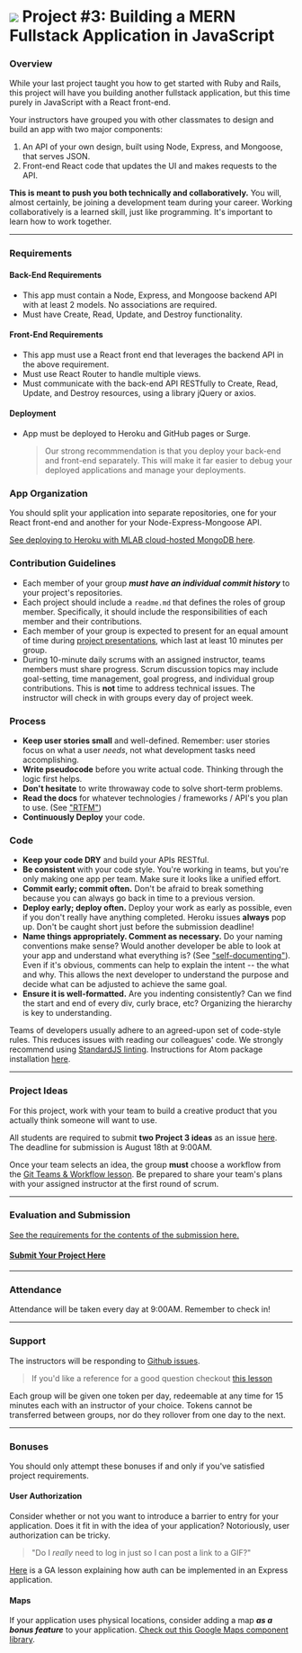 # ![](https://ga-dash.s3.amazonaws.com/production/assets/logo-9f88ae6c9c3871690e33280fcf557f33.png) Project #3: Building a MERN Fullstack Application in JavaScript

### Overview

While your last project taught you how to get started with Ruby and Rails, this project will have you building another fullstack application, but this time purely in JavaScript with a React front-end.

Your instructors have grouped you with other classmates to design and build an app with two major components:

1. An API of your own design, built using Node, Express, and Mongoose, that serves JSON.
2. Front-end React code that updates the UI and makes requests to the API.

**This is meant to push you both technically and collaboratively.**  You will, almost certainly, be joining a development team during your career.  Working collaboratively is a learned skill, just like programming. It's important to learn how to work together.

---

### Requirements

#### Back-End Requirements
  - This app must contain a Node, Express, and Mongoose backend API with at least 2 models. No associations are required.
  - Must have Create, Read, Update, and Destroy functionality.

#### Front-End Requirements
  - This app must use a React front end that leverages the backend API in the above requirement.
  - Must use React Router to handle multiple views.
  - Must communicate with the back-end API RESTfully to Create, Read, Update, and Destroy resources, using a library jQuery or axios.

#### Deployment
  - App must be deployed to Heroku and GitHub pages or Surge.
    > Our strong recommmendation is that you deploy your back-end and front-end separately. This will make it far easier to debug your deployed applications and manage your deployments.

### App Organization

You should split your application into separate repositories, one for your React front-end and another for your Node-Express-Mongoose API.

[See deploying to Heroku with MLAB cloud-hosted MongoDB here](https://git.generalassemb.ly/ga-wdi-lessons/express-mongoose-mlab-deploy).


### Contribution Guidelines
  - Each member of your group ***must have an individual commit history*** to your project's repositories.
  - Each project should include a `readme.md` that defines the roles of group member. Specifically, it should include the responsibilities of each member and their contributions.
  - Each member of your group is expected to present for an equal amount of time during [project presentations](presentations.md), which last at least 10 minutes per group.
  - During 10-minute daily scrums with an assigned instructor, teams members must share progress. Scrum discussion topics may include goal-setting, time management, goal progress, and individual group contributions. This is **not** time to address technical issues. The instructor will check in with groups every day of project week.


### Process

* **Keep user stories small** and well-defined. Remember: user stories focus on what a user *needs*, not what development tasks need accomplishing.
* **Write pseudocode** before you write actual code. Thinking through the logic first helps.
* **Don't hesitate** to write throwaway code to solve short-term problems.
* **Read the docs** for whatever technologies / frameworks / API's you plan to use. (See ["RTFM"](https://en.wikipedia.org/wiki/RTFM))
* **Continuously Deploy** your code.

### Code

* **Keep your code DRY** and build your APIs RESTful.
* **Be consistent** with your code style. You're working in teams, but you're only making one app per team. Make sure it looks like a unified effort.
* **Commit early; commit often.** Don't be afraid to break something because you can always go back in time to a previous version.
* **Deploy early; deploy often.** Deploy your work as early as possible, even if you don't really have anything completed. Heroku issues **always** pop up. Don't be caught short just before the submission deadline!
* **Name things appropriately.  Comment as necessary.** Do your naming conventions make sense? Would another developer be able to look at your app and understand what everything is? (See ["self-documenting"](https://en.wikipedia.org/wiki/Self-documenting)).  Even if it's obvious, comments can help to explain the intent -- the what and why.  This allows the next developer to understand the purpose and decide what can be adjusted to achieve the same goal.
* **Ensure it is well-formatted.** Are you indenting consistently? Can we find the start and end of every div, curly brace, etc?  Organizing the hierarchy is key to understanding.

Teams of developers usually adhere to an agreed-upon set of code-style rules. This reduces issues with reading our colleagues' code. We strongly recommend using [StandardJS linting](https://github.com/standard/standard#install). Instructions for Atom package installation [here](https://github.com/standard/standard#atom).


---

### Project Ideas

For this project, work with your team to build a creative product that you actually think someone will want to use.

All students are required to submit **two Project 3 ideas** as an issue [here](https://github.com/ga-wdi-exercises/project3/issues). The deadline for submission is August 18th at 9:00AM.

Once your team selects an idea, the group **must** choose a workflow from the [Git Teams & Workflow lesson](https://github.com/ga-wdi-lessons/git-teams). Be prepared to share your team's plans with your assigned instructor at the first round of scrum.

---

### Evaluation and Submission

[See the requirements for the contents of the submission here.](evaluation.md)

#### [Submit Your Project Here](https://github.com/ga-dc/project3-gallery/issues)

---

### Attendance

Attendance will be taken every day at 9:00AM. Remember to check in!

---

### Support

The instructors will be responding to [Github issues](https://github.com/ga-wdi-exercises/project3/issues).

> If you'd like a reference for a good question checkout [this lesson](https://github.com/ga-wdi-lessons/effective_questions)

Each group will be given one token per day, redeemable at any time for 15 minutes each with an instructor of your choice. Tokens cannot be transferred between groups, nor do they rollover from one day to the next.

<!-- ### Useful Resources -->

<!-- * **[Deploying Heroku Apps with Custom Names](https://devcenter.heroku.com/articles/renaming-apps)** -->

---

### Bonuses

You should only attempt these bonuses if and only if you've satisfied project requirements.

#### User Authorization

Consider whether or not you want to introduce a barrier to entry for your application. Does it fit in with the idea of your application? Notoriously, user authorization can be tricky.

  > "Do I *really* need to log in just so I can post a link to a GIF?"

[Here](https://github.com/ga-wdi-lessons/express-oauth) is a GA lesson explaining how auth can be implemented in an Express application.


#### Maps

If your application uses physical locations, consider adding a map ***as a bonus feature*** to your application. [Check out this Google Maps component library](https://tomchentw.github.io/react-google-maps/).
